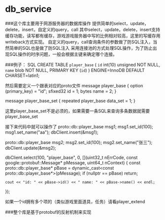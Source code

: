# db_service
###这个库主要用于网游服务器的数据库操作
	提供简单的select，update，delete，insert，自定义的query，call
	其中select，update，delete，insert支持缓存功能，读写都有缓存，游戏游戏服务器中写的比例相对较高，这里的写缓存用writeback方式实现。
	自定义的query，call查询条件的参数做了防SQL注入，当然简单的SQL也是做了防SQL注入
	采用连接池的方式处理SQL操作，为了防止出现SQL操作的时序问题，一般会根据主键来确定哪个连接。

###例子：
SQL
CREATE TABLE `player_base` (
  `id` int(10) unsigned NOT NULL,
  `name` blob NOT NULL,
  PRIMARY KEY (`id`)
) ENGINE=InnoDB DEFAULT CHARSET=latin1;

然后需要定义一个跟表对应的proto文件
message player_base {
	option (primary_key) = "id";
	sfixed32 id = 1;
	bytes name = 2;
}

message player_base_set {
	repeated player_base data_set = 1;
}

这里player_base_set不是必须的，如果需要一条SQL来查询多条数据就需要player_base_set

接下来代码中就可以操作了
proto::db::player_base msg1;
msg1.set_id(100);
msg1.set_name("aa");
dbClient.insert(&msg1);

proto::db::player_base msg2;
msg2.set_id(100);
msg2.set_name("张三");
dbClient.update(&msg2);

dbClient.select(100, "player_base", 0, [](uint32_t nErrCode, const google::protobuf::Message* pMessage, uint64_t nContext)
{
	const proto::db::player_base* pBase = dynamic_cast<const proto::db::player_base*>(pMessage);
	if (nullptr == pBase)
		return;

	cout << "id: " << pBase->id() << " name: " << pBase->name() << endl;
});

如果一个id拥有多个项的（类似游戏里面道具，任务）请看player_extend

###整个库是基于protobuf的反射机制来实现
